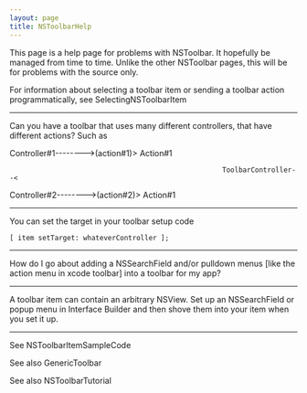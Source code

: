 ```yaml
---
layout: page
title: NSToolbarHelp
---
```


This page is a help page for problems with NSToolbar.
It hopefully be managed from time to time.
Unlike the other NSToolbar pages, this will be for problems with the source only.

For information about selecting a toolbar item or sending a toolbar action programmatically, see SelectingNSToolbarItem

----
Can you have a toolbar that uses many different controllers, that have different actions?
Such as 

Controller#1-------->(action#1)>                                Action#1

                                                        ToolbarController--<

Controller#2-------->(action#2)>                                Action#1

----

You can set the target in your toolbar setup code

    [ item setTarget: whateverController ];

----

How do I go about adding a NSSearchField and/or pulldown menus [like the action menu in xcode toolbar] into a toolbar for my app?

----

A toolbar item can contain an arbitrary NSView. Set up an NSSearchField or popup menu in Interface Builder and then shove them into your item when you set it up.

----

See NSToolbarItemSampleCode

See also GenericToolbar

See also NSToolbarTutorial

